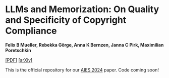 # LLMs and Memorization: On Quality and Specificity of Copyright Compliance

**Felix B Mueller, Rebekka Görge, Anna K Bernzen, Janna C Pirk, Maximilian Poretschkin**

[[PDF]](https://arxiv.org/pdf/2405.18492) [[arXiv]](https://arxiv.org/abs/2405.18492)

This is the official repository for our [AIES 2024](https://www.aies-conference.com/2024/) paper. Code coming soon! 

